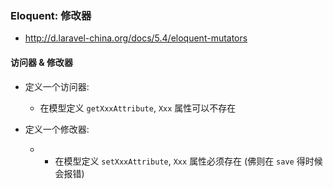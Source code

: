 ### Eloquent: 修改器
* http://d.laravel-china.org/docs/5.4/eloquent-mutators



#### 访问器 & 修改器
* 定义一个访问器:
    * 在模型定义 `getXxxAttribute`, `Xxx` 属性可以不存在


* 定义一个修改器:
    * * 在模型定义 `setXxxAttribute`, `Xxx` 属性必须存在 (佛则在 `save` 得时候会报错)

